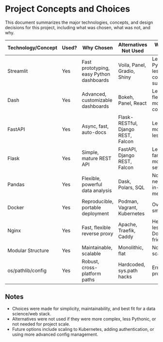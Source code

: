 # Project Concepts and Choices

This document summarizes the major technologies, concepts, and design decisions for this project, including what was chosen, what was not, and why.

| Technology/Concept | Used? | Why Chosen | Alternatives Not Used | Why Not Used | Future Options |
|--------------------|-------|------------|----------------------|--------------|---------------|
| Streamlit         | Yes   | Fast prototyping, easy Python dashboards | Voila, Panel, Gradio, Shiny | Less Pythonic, less community support | Streamlit Components, Auth integration |
| Dash              | Yes   | Advanced, customizable dashboards | Bokeh, Panel, React | Less flexible, more complex | Dash Enterprise, DataTable |
| FastAPI           | Yes   | Async, fast, auto-docs | Flask-RESTful, Django REST, Falcon | Less modern, less async | WebSockets, OAuth2 |
| Flask             | Yes   | Simple, mature REST API | FastAPI, Django REST, Falcon | Less familiar, more setup | Flask-RESTful, JWT |
| Pandas            | Yes   | Flexible, powerful data analysis | Dask, Polars, SQL | Not needed for in-memory | Dask, Polars |
| Docker            | Yes   | Reproducible, portable deployment | Podman, Vagrant, Kubernetes | Overkill for small scale | Kubernetes |
| Nginx             | Yes   | Fast, flexible reverse proxy | Apache, Traefik, Caddy | Heavier, less Docker-friendly | Traefik, Caddy |
| Modular Structure | Yes   | Maintainable, scalable | Monolithic, flat | Not scalable | Monorepo, CI/CD |
| os/pathlib/config | Yes   | Robust, cross-platform paths | Hardcoded, sys.path hacks | Error-prone | pydantic-settings |

## Notes
- Choices were made for simplicity, maintainability, and best fit for a data science/web stack.
- Alternatives were not used if they were more complex, less Pythonic, or not needed for project scale.
- Future options include scaling to Kubernetes, adding authentication, or using more advanced config management. 